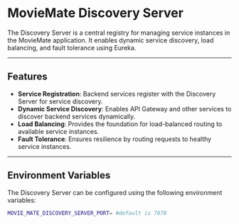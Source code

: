 # MovieMate Discovery Server

The Discovery Server is a central registry for managing service
instances in the MovieMate application. It enables dynamic service discovery, load balancing, and fault tolerance using
Eureka.

---

## Features

- **Service Registration**: Backend services register with the Discovery Server for service discovery.
- **Dynamic Service Discovery**: Enables API Gateway and other services to discover backend services dynamically.
- **Load Balancing**: Provides the foundation for load-balanced routing to available service instances.
- **Fault Tolerance**: Ensures resilience by routing requests to healthy service instances.

---

## Environment Variables

The Discovery Server can be configured using the following environment variables:

```bash
MOVIE_MATE_DISCOVERY_SERVER_PORT= #default is 7070
```